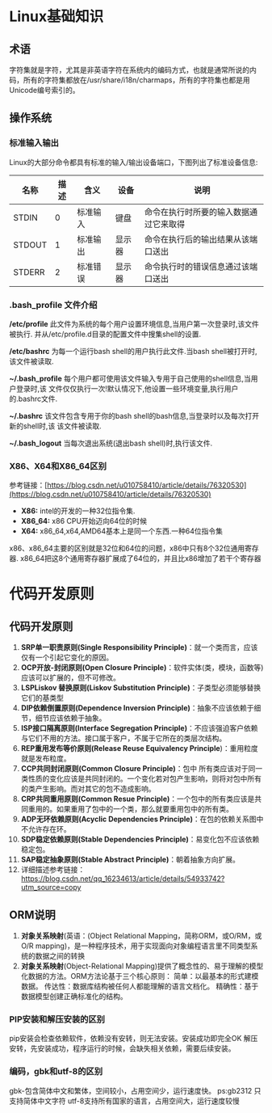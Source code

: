 # Linux基础知识

## 术语

 字符集就是字符，尤其是非英语字符在系统内的编码方式，也就是通常所说的内码，所有的字符集都放在/usr/share/i18n/charmaps，所有的字符集也都是用Unicode编号索引的。

## 操作系统

### 标准输入输出

Linux的大部分命令都具有标准的输入/输出设备端口，下图列出了标准设备信息:

| 名称     | 描述 | 含义     | 设备   | 说明                  |
|--------|------|--------|------|---------------------|
| STDIN  | 0    | 标准输入   | 键盘   | 命令在执行时所要的输入数据通过它来取得 |
| STDOUT | 1    | 标准输出   | 显示器  | 命令在执行后的输出结果从该端口送出   |
| STDERR | 2    | 标准错误   | 显示器  | 命令执行时的错误信息通过该端口送出   |

### .bash_profile 文件介绍

**/etc/profile**
此文件为系统的每个用户设置环境信息,当用户第一次登录时,该文件被执行.
并从/etc/profile.d目录的配置文件中搜集shell的设置.

**/etc/bashrc**
为每一个运行bash shell的用户执行此文件.当bash shell被打开时,该文件被读取.

**~/.bash_profile**
每个用户都可使用该文件输入专用于自己使用的shell信息,当用户登录时,该
文件仅仅执行一次!默认情况下,他设置一些环境变量,执行用户的.bashrc文件.

**~/.bashrc**
该文件包含专用于你的bash shell的bash信息,当登录时以及每次打开新的shell时,该
该文件被读取.

**~/.bash_logout**
当每次退出系统(退出bash shell)时,执行该文件.




### X86、X64和X86_64区别

参考链接：[https://blog.csdn.net/u010758410/article/details/76320530](https://blog.csdn.net/u010758410/article/details/76320530)

- **X86:** intel的开发的一种32位指令集.
- **X86_64:** x86 CPU开始迈向64位的时候
- **X64:** x86_64,x64,AMD64基本上是同一个东西.一种64位指令集

x86、x86_64主要的区别就是32位和64位的问题，x86中只有8个32位通用寄存器.
x86_64把这8个通用寄存器扩展成了64位的，并且比x86增加了若干个寄存器 



# 代码开发原则


## 代码**开发原则**

1. **SRP单一职责原则(Single Responsibility Principle)**：就一个类而言，应该仅有一个引起它变化的原因。
2. **OCP开放-封闭原则(Open Closure Principle)**：软件实体(类，模块，函数等)应该可以扩展的，但不可修改。
3. **LSPLiskov 替换原则(Liskov Substitution Principle)**：子类型必须能够替换它们的基类型
4. **DIP依赖倒置原则(Dependence Inversion Principle)**：抽象不应该依赖于细节，细节应该依赖于抽象。
5. **ISP接口隔离原则(Interface Segregation Principle)**：不应该强迫客户依赖与它们不用的方法。接口属于客户，不属于它所在的类层次结构。
6. **REP重用发布等价原则(Release Reuse Equivalency Principle**)：重用粒度就是发布粒度。
7. **CCP共同封闭原则(Common Closure Principle)**：包中 所有类应该对于同一类性质的变化应该是共同封闭的。一个变化若对包产生影响，则将对包中所有的类产生影响。而对其它的包不造成影响。
8. **CRP共同重用原则(Common Resue Principle)**：一个包中的所有类应该是共同重用的。如果重用了包中的一个类，那么就要重用包中的所有类。
9. **ADP无环依赖原则(Acyclic Dependencies Principle)**：在包的依赖关系图中不允许存在环。
10. **SDP稳定依赖原则(Stable Dependencies Principle)**：易变化包不应该依赖稳定包。
11. **SAP稳定抽象原则(Stable Abstract Principle)**：朝着抽象方向扩展。
12. 详细描述参考链接： https://blog.csdn.net/qq_16234613/article/details/54933742?utm_source=copy


## **ORM**说明
  
1. **对象关系映射**(英语：(Object Relational Mapping，简称ORM，或O/RM，或O/R mapping)，是一种程序技术，用于实现面向对象编程语言里不同类型系统的数据之间的转换
2. **对象关系映射**(Object-Relational Mapping)提供了概念性的、易于理解的模型化数据的方法。ORM方法论基于三个核心原则： 简单：以最基本的形式建模数据。 传达性：数据库结构被任何人都能理解的语言文档化。 精确性：基于数据模型创建正确标准化的结构。



### PIP安装和解压安装的区别

pip安装会检查依赖软件，依赖没有安转，则无法安装。安装成功即完全OK
解压安转，先安装成功，程序运行的时候，会缺失相关依赖，需要后续安装。

### 编码，gbk和utf-8的区别 

gbk-包含简体中文和繁体，空间较小，占用空间少，运行速度快。     ps:gb2312 只支持简体中文字符
utf-8支持所有国家的语言，占用空间大，运行速度较慢

